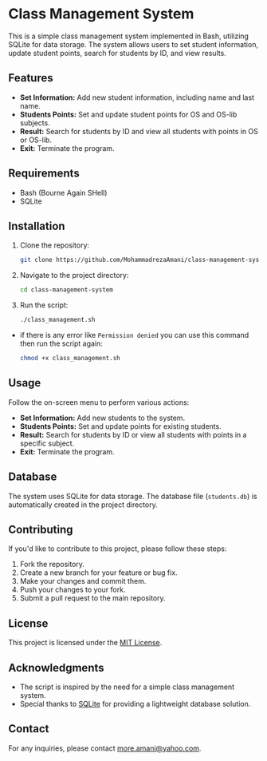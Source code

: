 # Class Management System

This is a simple class management system implemented in Bash, utilizing SQLite for data storage. The system allows users to set student information, update student points, search for students by ID, and view results.

## Features

- **Set Information:** Add new student information, including name and last name.
- **Students Points:** Set and update student points for OS and OS-lib subjects.
- **Result:** Search for students by ID and view all students with points in OS or OS-lib.
- **Exit:** Terminate the program.

## Requirements

- Bash (Bourne Again SHell)
- SQLite

## Installation

1. Clone the repository:

   ```bash
   git clone https://github.com/MohammadrezaAmani/class-management-system.git
   ```

2. Navigate to the project directory:

   ```bash
   cd class-management-system
   ```

3. Run the script:

   ```bash
   ./class_management.sh
   ```

- if there is any error like `Permission denied` you can use this command then run the script again:

  ```bash
  chmod +x class_management.sh
  ```

## Usage

Follow the on-screen menu to perform various actions:

- **Set Information:** Add new students to the system.
- **Students Points:** Set and update points for existing students.
- **Result:** Search for students by ID or view all students with points in a specific subject.
- **Exit:** Terminate the program.

## Database

The system uses SQLite for data storage. The database file (`students.db`) is automatically created in the project directory.

## Contributing

If you'd like to contribute to this project, please follow these steps:

1. Fork the repository.
2. Create a new branch for your feature or bug fix.
3. Make your changes and commit them.
4. Push your changes to your fork.
5. Submit a pull request to the main repository.

## License

This project is licensed under the [MIT License](LICENSE).

## Acknowledgments

- The script is inspired by the need for a simple class management system.
- Special thanks to [SQLite](https://www.sqlite.org/) for providing a lightweight database solution.

## Contact

For any inquiries, please contact [more.amani@yahoo.com](mailto:more.amani@yahoo.com).
